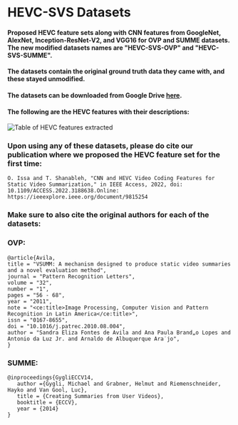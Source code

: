 # **HEVC-SVS Datasets**

#### Proposed HEVC feature sets along with CNN features from GoogleNet, AlexNet, Inception-ResNet-V2, and VGG16 for OVP and SUMME datasets. The new modified datasets names are "HEVC-SVS-OVP" and "HEVC-SVS-SUMME".

#### The datasets contain the original ground truth data they came with, and these stayed unmodified.

#### The datasets can be downloaded from Google Drive [here](https://drive.google.com/drive/folders/1s1RfJTeAesyTQdwOuOSdV3PrZ5r6gbKz?usp=sharing).

#### The following are the HEVC features with their descriptions:

![Table of HEVC features extracted](<img width="492" alt="HEVC-Features" src="https://user-images.githubusercontent.com/55744095/200184480-7c6436b6-2944-4891-8d4b-d4ecf5b0dfe6.png">)

### Upon using any of these datasets, please do cite our publication where we proposed the HEVC feature set for the first time:
```
O. Issa and T. Shanableh, "CNN and HEVC Video Coding Features for Static Video Summarization," in IEEE Access, 2022, doi: 10.1109/ACCESS.2022.3188638.Online: https://ieeexplore.ieee.org/document/9815254
```
### Make sure to also cite the original authors for each of the datasets:

### OVP:
```
@article{Avila,
title = "VSUMM: A mechanism designed to produce static video summaries and a novel evaluation method",
journal = "Pattern Recognition Letters",
volume = "32",
number = "1",
pages = "56 - 68",
year = "2011",
note = "<ce:title>Image Processing, Computer Vision and Pattern Recognition in Latin America</ce:title>",
issn = "0167-8655",
doi = "10.1016/j.patrec.2010.08.004",
author = "Sandra Eliza Fontes de Avila and Ana Paula Brand„o Lopes and Antonio da Luz Jr. and Arnaldo de Albuquerque Ara˙jo",
}
```

### SUMME:
```
@inproceedings{GygliECCV14,
   author ={Gygli, Michael and Grabner, Helmut and Riemenschneider, Hayko and Van Gool, Luc},
   title = {Creating Summaries from User Videos},
   booktitle = {ECCV},
   year = {2014}
}
```
